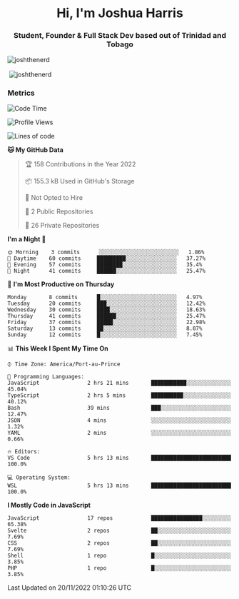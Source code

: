 <h1 align="center">Hi, I'm Joshua Harris</h1>
<h3 align="center">Student, Founder & Full Stack Dev based out of Trinidad and Tobago</h3>

<p align="left"> <img src="https://komarev.com/ghpvc/?username=JoshTheDeveloperr" alt="joshthenerd" /> </p>

<p>&nbsp;<img align="center" src="https://github-readme-stats.vercel.app/api?username=JoshTheDeveloperr&show_icons=true&count_private=true" alt="joshthenerd" /></p>

### Metrics

<!--START_SECTION:waka-->
![Code Time](http://img.shields.io/badge/Code%20Time-22%20hrs%2036%20mins-blue)

![Profile Views](http://img.shields.io/badge/Profile%20Views-0-blue)

![Lines of code](https://img.shields.io/badge/From%20Hello%20World%20I%27ve%20Written--1%20Million%20lines%20of%20code-blue)

**🐱 My GitHub Data** 

> 🏆 158 Contributions in the Year 2022
 > 
> 📦 155.3 kB Used in GitHub's Storage 
 > 
> 🚫 Not Opted to Hire
 > 
> 📜 2 Public Repositories 
 > 
> 🔑 26 Private Repositories  
 > 
**I'm a Night 🦉** 

```text
🌞 Morning    3 commits      ░░░░░░░░░░░░░░░░░░░░░░░░░   1.86% 
🌆 Daytime    60 commits     █████████░░░░░░░░░░░░░░░░   37.27% 
🌃 Evening    57 commits     ████████░░░░░░░░░░░░░░░░░   35.4% 
🌙 Night      41 commits     ██████░░░░░░░░░░░░░░░░░░░   25.47%

```
📅 **I'm Most Productive on Thursday** 

```text
Monday       8 commits      █░░░░░░░░░░░░░░░░░░░░░░░░   4.97% 
Tuesday      20 commits     ███░░░░░░░░░░░░░░░░░░░░░░   12.42% 
Wednesday    30 commits     ████░░░░░░░░░░░░░░░░░░░░░   18.63% 
Thursday     41 commits     ██████░░░░░░░░░░░░░░░░░░░   25.47% 
Friday       37 commits     █████░░░░░░░░░░░░░░░░░░░░   22.98% 
Saturday     13 commits     ██░░░░░░░░░░░░░░░░░░░░░░░   8.07% 
Sunday       12 commits     █░░░░░░░░░░░░░░░░░░░░░░░░   7.45%

```


📊 **This Week I Spent My Time On** 

```text
⌚︎ Time Zone: America/Port-au-Prince

💬 Programming Languages: 
JavaScript               2 hrs 21 mins       ███████████░░░░░░░░░░░░░░   45.04% 
TypeScript               2 hrs 5 mins        ██████████░░░░░░░░░░░░░░░   40.12% 
Bash                     39 mins             ███░░░░░░░░░░░░░░░░░░░░░░   12.47% 
JSON                     4 mins              ░░░░░░░░░░░░░░░░░░░░░░░░░   1.32% 
YAML                     2 mins              ░░░░░░░░░░░░░░░░░░░░░░░░░   0.66%

🔥 Editors: 
VS Code                  5 hrs 13 mins       █████████████████████████   100.0%

💻 Operating System: 
WSL                      5 hrs 13 mins       █████████████████████████   100.0%

```

**I Mostly Code in JavaScript** 

```text
JavaScript               17 repos            ████████████████░░░░░░░░░   65.38% 
Svelte                   2 repos             ██░░░░░░░░░░░░░░░░░░░░░░░   7.69% 
CSS                      2 repos             ██░░░░░░░░░░░░░░░░░░░░░░░   7.69% 
Shell                    1 repo              █░░░░░░░░░░░░░░░░░░░░░░░░   3.85% 
PHP                      1 repo              █░░░░░░░░░░░░░░░░░░░░░░░░   3.85%

```



 Last Updated on 20/11/2022 01:10:26 UTC
<!--END_SECTION:waka-->
